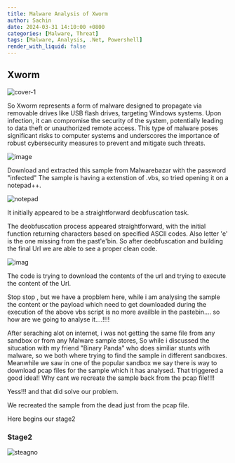 ```yaml
---
title: Malware Analysis of Xworm
author: Sachin
date: 2024-03-31 14:10:00 +0800
categories: [Malware, Threat]
tags: [Malware, Analysis, .Net, Powershell]
render_with_liquid: false
---
```

## Xworm
![cover-1](https://github.com/sachinoliver/blog/assets/63084488/1a03948b-6266-439e-a7a8-a7fff9d6c65b)

So Xworm represents a form of malware designed to propagate via removable drives like USB flash drives, targeting Windows systems. Upon infection, it can compromise the security of the system, potentially leading to data theft or unauthorized remote access. This type of malware poses significant risks to computer systems and underscores the importance of robust cybersecurity measures to prevent and mitigate such threats.

![image](https://github.com/sachinoliver/blog/assets/63084488/794c625e-5481-4e8d-8854-477af1e97510)

Download and extracted this sample from Malwarebazar with the password "infected"
The sample is having a extenstion of .vbs, so tried opening it on a notepad++.

![notepad](https://github.com/sachinoliver/blog/assets/63084488/72f1f334-0195-4792-94fb-b3a54c266e6b)

It initially appeared to be a straightforward deobfuscation task.


The deobfuscation process appeared straightforward, with the initial function returning characters based on specified ASCII codes.
Also letter 'e' is the one missing from the past'e'bin. So after deobfuscation and building the final Url we are able to see a proper clean code.

![imag](https://github.com/sachinoliver/blog/assets/63084488/b3d259be-56b9-47cc-8820-ba72f0d74cd9)

The code is trying to download the contents of the url and trying to execute the content of the Url.

Stop stop , but we have a propblem here, while i am analysing the sample the content or the payload which need to get downloaded during the execution of the above vbs script is no more availble in the pastebin.... so how are we going to analyse it....!!!!

After seraching alot on internet, i was not getting the same file from any sandbox or from any Malware sample stores, So while i discussed the situcation with my friend "Binary Panda" who does similiar stunts with malware, so we both where trying to find the sample in different sandboxes. Meanwhile we saw in one of the popular sandbox we say there is way to download pcap files for the sample which it has analysed. That triggered a good idea!! Why cant we recreate the sample back from the pcap file!!!!

Yess!!! and that did solve our problem.

We recreated the sample from the dead just from the pcap file.  

Here begins our stage2 
### Stage2

 

















![steagno](https://github.com/sachinoliver/blog/assets/63084488/b6f6658c-c8fc-42aa-9792-67235a7da10c)



